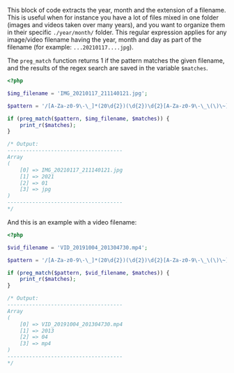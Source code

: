 This block of code extracts the year, month and the extension of a filename. This is useful when for instance you have a lot of files mixed in one folder (images and videos taken over many years), and you want to organize them in their specific `./year/month/` folder. This regular expression applies for any image/video filename having the year, month and day as part of the filename (for example: `...20210117....jpg`).

The `preg_match` function returns 1 if the pattern matches the given filename, and the results of the regex search are saved in the variable `$matches`.

```php
<?php

$img_filename = 'IMG_20210117_211140121.jpg';

$pattern = '/[A-Za-z0-9\-\_]*(20\d{2})(\d{2})\d{2}[A-Za-z0-9\-\_\(\)\~]*\.(jpg|jpeg|png|gif|3gp|mp4)$/';

if (preg_match($pattern, $img_filename, $matches)) {
    print_r($matches);
}

/* Output:
-------------------------------------
Array
(
    [0] => IMG_20210117_211140121.jpg
    [1] => 2021
    [2] => 01
    [3] => jpg
)
-------------------------------------
*/
```

And this is an example with a video filename:

```php
<?php

$vid_filename = 'VID_20191004_201304730.mp4';

$pattern = '/[A-Za-z0-9\-\_]*(20\d{2})(\d{2})\d{2}[A-Za-z0-9\-\_\(\)\~]*\.(jpg|jpeg|png|gif|3gp|mp4)$/';

if (preg_match($pattern, $vid_filename, $matches)) {
    print_r($matches);
}

/* Output:
-------------------------------------
Array
(
    [0] => VID_20191004_201304730.mp4
    [1] => 2013
    [2] => 04
    [3] => mp4
)
-------------------------------------
*/
```